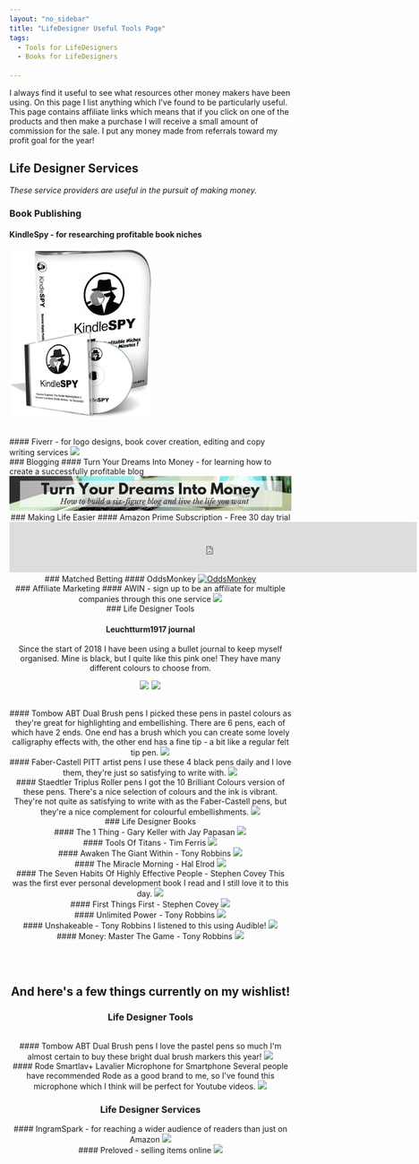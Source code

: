 ```yaml
---
layout: "no_sidebar"
title: "LifeDesigner Useful Tools Page"
tags:
  - Tools for LifeDesigners
  - Books for LifeDesigners
  
---
```

I always find it useful to see what resources other money makers have been using. On this page I list anything which I've found to be particularly useful. This page contains affiliate links which means that if you click on one of the products and then make a purchase I will receive a small amount of commission for the sale. I put any money made from referrals toward my profit goal for the year!

## Life Designer Services
*These service providers are useful in the pursuit of making money.*
 <div class="separator-2"></div>

### Book Publishing
#### KindleSpy - for researching profitable book niches
<a href="http://bit.ly/ILDkdspy" target="_blank"><img src='/aff/kdspy.png' alt='Kindle Spy link'/></a>

<br>
#### Fiverr - for logo designs, book cover creation, editing and copy writing services
<!-- START ADVERTISER: Fiverr (Global) from awin.com -->
<a href="http://www.awin1.com/cread.php?awinmid=6288&awinaffid=452089&clickref=&p=https%3A%2F%2Fwww.fiverr.com%2F%3Fshow_join%3Dtrue" target="_blank" rel="nofollow">
    <img src="https://www.awin1.com/cshow.php?s=527841&v=6288&q=256737&r=452089" border="0">
</a>
<!-- END ADVERTISER: Fiverr (Global) from awin.com -->
<br>
### Blogging
#### Turn Your Dreams Into Money - for learning how to create a successfully profitable blog<center>
<a href="http://bit.ly/turnyourdreamsintomoney" target="_blank"><img src='/aff/turn-your-dreams-into-money-728x90.png' alt='Turn Your Dreams Into Money link to course' /></a>
<br>
### Making Life Easier
#### Amazon Prime Subscription - Free 30 day trial
<!-- Amazon Prime START -->
<iframe src="https://rcm-eu.amazon-adsystem.com/e/cm?o=2&p=48&l=ur1&category=prime&banner=07611K9DCBMPXVQDDD82&f=ifr&linkID=c4da0a87fa5730994343f2104344d511&t=ild0b-21&tracking_id=ild0b-21" width="728" height="90" scrolling="no" border="0" marginwidth="0" style="border:none;" frameborder="0"></iframe>
<!-- Amazon Prime END -->
<br>
### Matched Betting
#### OddsMonkey
<!-- START AFFILIATE ADVERT: Oddsmonkey -->
<a href="https://www.oddsmonkey.com/affiliates/affiliate.php?id=56187_0_1_25" target="_blank" rel="nofollow"><img style="border:0px" src="https://www.oddsmonkey.com/affiliates/media/banners/Web Banner - 600x222.png" width="600" height="222" alt="OddsMonkey"></a>
<!-- END AFFILIATE ADVERT: Oddsmonkey -->   
<br>
### Affiliate Marketing
#### AWIN - sign up to be an affiliate for multiple companies through this one service
<!-- START ADVERTISER: Awin from awin.com -->
<a href="https://www.awin1.com/cread.php?s=39106&v=3&q=10&r=452089">
    <img src="https://www.awin1.com/cshow.php?s=39106&v=3&q=10&r=452089" border="0">
</a>
<!-- END ADVERTISER: Awin from awin.com -->

<br>
### Life Designer Tools
 <div class="separator-2"></div>

#### Leuchtturm1917 journal
Since the start of 2018 I have been using a bullet journal to keep myself organised. Mine is black, but I quite like this pink one! They have many different colours to choose from.

<!-- Bullet Journal START -->
<a target="_blank"  href="https://www.amazon.co.uk/gp/product/B005VQQKQ6/ref=as_li_tl?ie=UTF8&camp=1634&creative=6738&creativeASIN=B005VQQKQ6&linkCode=as2&tag=ild0b-21&linkId=a8cc49c2a8d77a131362e4a4d53da5ba"><img border="0" src="//ws-eu.amazon-adsystem.com/widgets/q?_encoding=UTF8&MarketPlace=GB&ASIN=B005VQQKQ6&ServiceVersion=20070822&ID=AsinImage&WS=1&Format=_SL250_&tag=ild0b-21" ></a><img src="//ir-uk.amazon-adsystem.com/e/ir?t=ild0b-21&l=am2&o=2&a=B005VQQKQ6" width="1" height="1" border="0" alt="" style="border:none !important; margin:0px !important;" />
<a target="_blank"  href="https://www.amazon.co.uk/gp/product/B002TSIMW4/ref=as_li_tl?ie=UTF8&camp=1634&creative=6738&creativeASIN=B002TSIMW4&linkCode=as2&tag=ild0b-21&linkId=26362b364b6077262e01ab4ce86e8e2f"><img border="0" src="//ws-eu.amazon-adsystem.com/widgets/q?_encoding=UTF8&MarketPlace=GB&ASIN=B002TSIMW4&ServiceVersion=20070822&ID=AsinImage&WS=1&Format=_SL250_&tag=ild0b-21" ></a><img src="//ir-uk.amazon-adsystem.com/e/ir?t=ild0b-21&l=am2&o=2&a=B002TSIMW4" width="1" height="1" border="0" alt="" style="border:none !important; margin:0px !important;" />
<!-- Bullet Journal END -->    
<br>
#### Tombow ABT Dual Brush pens
I picked these pens in pastel colours as they're great for highlighting and embellishing. There are 6 pens, each of which have 2 ends. One end has a brush which you can create some lovely calligraphy effects with, the other end has a fine tip - a bit like a regular felt tip pen.
<!-- Tombow pens START -->
<a target="_blank"  href="https://www.amazon.co.uk/gp/product/B01M8HYL3D/ref=as_li_tl?ie=UTF8&camp=1634&creative=6738&creativeASIN=B01M8HYL3D&linkCode=as2&tag=ild0b-21&linkId=26f4d65d540da9e2452b779aea013f41"><img border="0" src="//ws-eu.amazon-adsystem.com/widgets/q?_encoding=UTF8&MarketPlace=GB&ASIN=B01M8HYL3D&ServiceVersion=20070822&ID=AsinImage&WS=1&Format=_SL250_&tag=ild0b-21" ></a><img src="//ir-uk.amazon-adsystem.com/e/ir?t=ild0b-21&l=am2&o=2&a=B01M8HYL3D" width="1" height="1" border="0" alt="" style="border:none !important; margin:0px !important;" />
<!-- Tombow pens END -->  
<br>
#### Faber-Castell PITT artist pens
I use these 4 black pens daily and I love them, they're just so satisfying to write with.
<!-- Faber-Castell pens START -->    
<a target="_blank"  href="https://www.amazon.co.uk/gp/product/B000TKEZDO/ref=as_li_tl?ie=UTF8&camp=1634&creative=6738&creativeASIN=B000TKEZDO&linkCode=as2&tag=ild0b-21&linkId=07489e248980ab3f22ccf80dc7e42a06"><img border="0" src="//ws-eu.amazon-adsystem.com/widgets/q?_encoding=UTF8&MarketPlace=GB&ASIN=B000TKEZDO&ServiceVersion=20070822&ID=AsinImage&WS=1&Format=_SL250_&tag=ild0b-21" ></a><img src="//ir-uk.amazon-adsystem.com/e/ir?t=ild0b-21&l=am2&o=2&a=B000TKEZDO" width="1" height="1" border="0" alt="" style="border:none !important; margin:0px !important;" />    
<!-- Faber-Castell pens END -->
<br>
#### Staedtler Triplus Roller pens
I got the 10 Brilliant Colours version of these pens. There's a nice selection of colours and the ink is vibrant. They're not quite as satisfying to write with as the Faber-Castell pens, but they're a nice complement for colourful embellishments.
<!-- Staedtler Triplus Roller pens START -->
<a target="_blank"  href="https://www.amazon.co.uk/gp/product/B000J6EUR4/ref=as_li_tl?ie=UTF8&camp=1634&creative=6738&creativeASIN=B000J6EUR4&linkCode=as2&tag=ild0b-21&linkId=4db7f53cec6ef83871e8263e2a667c66"><img border="0" src="//ws-eu.amazon-adsystem.com/widgets/q?_encoding=UTF8&MarketPlace=GB&ASIN=B000J6EUR4&ServiceVersion=20070822&ID=AsinImage&WS=1&Format=_SL250_&tag=ild0b-21" ></a><img src="//ir-uk.amazon-adsystem.com/e/ir?t=ild0b-21&l=am2&o=2&a=B000J6EUR4" width="1" height="1" border="0" alt="" style="border:none !important; margin:0px !important;" />
<!-- Staedtler Triplus Roller pens END -->
<br>
### Life Designer Books
 <div class="separator-2"></div>
#### The 1 Thing - Gary Keller with Jay Papasan
<!-- The One Thing START -->
<a target="_blank"  href="https://www.amazon.co.uk/gp/product/1848549253/ref=as_li_tl?ie=UTF8&camp=1634&creative=6738&creativeASIN=1848549253&linkCode=as2&tag=ild0b-21&linkId=76765be29c7b907ffa9327eb03d9a68f"><img border="0" src="//ws-eu.amazon-adsystem.com/widgets/q?_encoding=UTF8&MarketPlace=GB&ASIN=1848549253&ServiceVersion=20070822&ID=AsinImage&WS=1&Format=_SL250_&tag=ild0b-21" ></a><img src="//ir-uk.amazon-adsystem.com/e/ir?t=ild0b-21&l=am2&o=2&a=1848549253" width="1" height="1" border="0" alt="" style="border:none !important; margin:0px !important;" />
<!-- The One Thing END -->
<br>
#### Tools Of Titans - Tim Ferris
<!-- Tools of Titans START -->
<a target="_blank"  href="https://www.amazon.co.uk/gp/product/1785041274/ref=as_li_tl?ie=UTF8&camp=1634&creative=6738&creativeASIN=1785041274&linkCode=as2&tag=ild0b-21&linkId=53dbdff6bcef261fca181c96770d42fe"><img border="0" src="//ws-eu.amazon-adsystem.com/widgets/q?_encoding=UTF8&MarketPlace=GB&ASIN=1785041274&ServiceVersion=20070822&ID=AsinImage&WS=1&Format=_SL250_&tag=ild0b-21" ></a><img src="//ir-uk.amazon-adsystem.com/e/ir?t=ild0b-21&l=am2&o=2&a=1785041274" width="1" height="1" border="0" alt="" style="border:none !important; margin:0px !important;" />
<!-- Tools of Titans END -->
<br>
#### Awaken The Giant Within - Tony Robbins
<!-- Awaken The Giant START -->
<a target="_blank"  href="https://www.amazon.co.uk/gp/product/0743409388/ref=as_li_tl?ie=UTF8&camp=1634&creative=6738&creativeASIN=0743409388&linkCode=as2&tag=ild0b-21&linkId=4841508175a355575e61a90e5ac4eb22"><img border="0" src="//ws-eu.amazon-adsystem.com/widgets/q?_encoding=UTF8&MarketPlace=GB&ASIN=0743409388&ServiceVersion=20070822&ID=AsinImage&WS=1&Format=_SL250_&tag=ild0b-21" ></a><img src="//ir-uk.amazon-adsystem.com/e/ir?t=ild0b-21&l=am2&o=2&a=0743409388" width="1" height="1" border="0" alt="" style="border:none !important; margin:0px !important;" />
<!-- Awaken The Giant END -->
<br>
#### The Miracle Morning - Hal Elrod
<!-- Miracle Morning START -->
<a target="_blank" href="http://bit.ly/miracle__morning"><img border="0" src="//ws-eu.amazon-adsystem.com/widgets/q?_encoding=UTF8&MarketPlace=GB&ASIN=1473668948&ServiceVersion=20070822&ID=AsinImage&WS=1&Format=_SL250_&tag=ild0b-21" ></a><img src="//ir-uk.amazon-adsystem.com/e/ir?t=ild0b-21&l=am2&o=2&a=1473668948" width="1" height="1" border="0" alt="" style="border:none !important; margin:0px !important;" />
<!-- Miracle Morning END -->
<br>
#### The Seven Habits Of Highly Effective People - Stephen Covey
This was the first ever personal development book I read and I still love it to this day.
<!-- 7 Habits STARTS -->
<a target="_blank"  href="https://www.amazon.co.uk/gp/product/B00GOZV3TM/ref=as_li_tl?ie=UTF8&camp=1634&creative=6738&creativeASIN=B00GOZV3TM&linkCode=as2&tag=ild0b-21&linkId=5f5d104a407027fcf2580f03684579be"><img border="0" src="//ws-eu.amazon-adsystem.com/widgets/q?_encoding=UTF8&MarketPlace=GB&ASIN=B00GOZV3TM&ServiceVersion=20070822&ID=AsinImage&WS=1&Format=_SL250_&tag=ild0b-21" ></a><img src="//ir-uk.amazon-adsystem.com/e/ir?t=ild0b-21&l=am2&o=2&a=B00GOZV3TM" width="1" height="1" border="0" alt="" style="border:none !important; margin:0px !important;" />
<!-- 7 habits ENDS -->
<br>
#### First Things First - Stephen Covey
<!-- First Things First STARTS-->
<a target="_blank"  href="https://www.amazon.co.uk/gp/product/0684802031/ref=as_li_tl?ie=UTF8&camp=1634&creative=6738&creativeASIN=0684802031&linkCode=as2&tag=ild0b-21&linkId=86209445629763ff078697b675b5b236"><img border="0" src="//ws-eu.amazon-adsystem.com/widgets/q?_encoding=UTF8&MarketPlace=GB&ASIN=0684802031&ServiceVersion=20070822&ID=AsinImage&WS=1&Format=_SL250_&tag=ild0b-21" ></a><img src="//ir-uk.amazon-adsystem.com/e/ir?t=ild0b-21&l=am2&o=2&a=0684802031" width="1" height="1" border="0" alt="" style="border:none !important; margin:0px !important;" />
<!-- First Things First ENDS -->
<br>
#### Unlimited Power - Tony Robbins
<!-- Unlimited Power start -->
<a target="_blank"  href="https://www.amazon.co.uk/gp/product/0743409396/ref=as_li_tl?ie=UTF8&camp=1634&creative=6738&creativeASIN=0743409396&linkCode=as2&tag=ild0b-21&linkId=66f24febba0fd6f6f57431e70dac4e2c"><img border="0" src="//ws-eu.amazon-adsystem.com/widgets/q?_encoding=UTF8&MarketPlace=GB&ASIN=0743409396&ServiceVersion=20070822&ID=AsinImage&WS=1&Format=_SL250_&tag=ild0b-21" ></a><img src="//ir-uk.amazon-adsystem.com/e/ir?t=ild0b-21&l=am2&o=2&a=0743409396" width="1" height="1" border="0" alt="" style="border:none !important; margin:0px !important;" />
<!-- Unlimited Power end -->
<br>
#### Unshakeable - Tony Robbins
I listened to this using Audible!
<!-- Unshakeable starts -->
<a target="_blank"  href="https://www.amazon.co.uk/gp/product/1471164934/ref=as_li_tl?ie=UTF8&camp=1634&creative=6738&creativeASIN=1471164934&linkCode=as2&tag=ild0b-21&linkId=9fb3004771bb19f8edbf006a6b95d125"><img border="0" src="//ws-eu.amazon-adsystem.com/widgets/q?_encoding=UTF8&MarketPlace=GB&ASIN=1471164934&ServiceVersion=20070822&ID=AsinImage&WS=1&Format=_SL250_&tag=ild0b-21" ></a><img src="//ir-uk.amazon-adsystem.com/e/ir?t=ild0b-21&l=am2&o=2&a=1471164934" width="1" height="1" border="0" alt="" style="border:none !important; margin:0px !important;" />
<!-- Unshakeable ends -->
<br>
#### Money: Master The Game - Tony Robbins
<!-- Money starts -->
<a target="_blank"  href="https://www.amazon.co.uk/gp/product/B00NZWPRW6/ref=as_li_tl?ie=UTF8&camp=1634&creative=6738&creativeASIN=B00NZWPRW6&linkCode=as2&tag=ild0b-21&linkId=f785ba6294fdee5b788222d5b5f0f035"><img border="0" src="//ws-eu.amazon-adsystem.com/widgets/q?_encoding=UTF8&MarketPlace=GB&ASIN=B00NZWPRW6&ServiceVersion=20070822&ID=AsinImage&WS=1&Format=_SL250_&tag=ild0b-21" ></a><img src="//ir-uk.amazon-adsystem.com/e/ir?t=ild0b-21&l=am2&o=2&a=B00NZWPRW6" width="1" height="1" border="0" alt="" style="border:none !important; margin:0px !important;" />
<!-- Money ends -->




<br><br>
## And here's a few things currently on my wishlist!

### Life Designer Tools
 <div class="separator-2"></div>
<br>
#### Tombow ABT Dual Brush pens
I love the pastel pens so much I'm almost certain to buy these bright dual brush markers this year!
<!-- Tombow pens START -->
<a target="_blank"  href="https://www.amazon.co.uk/gp/product/B00JVB8FBA/ref=as_li_tl?ie=UTF8&camp=1634&creative=6738&creativeASIN=B00JVB8FBA&linkCode=as2&tag=ild0b-21&linkId=c554de1df48d9cdc1d37c243356c43c8"><img border="0" src="//ws-eu.amazon-adsystem.com/widgets/q?_encoding=UTF8&MarketPlace=GB&ASIN=B00JVB8FBA&ServiceVersion=20070822&ID=AsinImage&WS=1&Format=_SL250_&tag=ild0b-21" ></a><img src="//ir-uk.amazon-adsystem.com/e/ir?t=ild0b-21&l=am2&o=2&a=B00JVB8FBA" width="1" height="1" border="0" alt="" style="border:none !important; margin:0px !important;" />
<!-- Tombow pens END -->
<br>
#### Rode Smartlav+ Lavalier Microphone for Smartphone
Several people have recommended Rode as a good brand to me, so I've found this microphone which I think will be perfect for Youtube videos.
<!-- Rode Lapel mic START -->
<a target="_blank"  href="https://www.amazon.co.uk/gp/product/B00EO4A7L0/ref=as_li_tl?ie=UTF8&camp=1634&creative=6738&creativeASIN=B00EO4A7L0&linkCode=as2&tag=ild0b-21&linkId=0e78f0bc6087a603b52f6530306eb34f"><img border="0" src="//ws-eu.amazon-adsystem.com/widgets/q?_encoding=UTF8&MarketPlace=GB&ASIN=B00EO4A7L0&ServiceVersion=20070822&ID=AsinImage&WS=1&Format=_SL250_&tag=ild0b-21" ></a><img src="//ir-uk.amazon-adsystem.com/e/ir?t=ild0b-21&l=am2&o=2&a=B00EO4A7L0" width="1" height="1" border="0" alt="" style="border:none !important; margin:0px !important;" />
<!-- Rode Lapel mic END -->

### Life Designer Services
 <div class="separator-2"></div>
#### IngramSpark - for reaching a wider audience of readers than just on Amazon
<!-- START ADVERTISER: IngramSpark (Global) from awin.com -->
<a href="https://www.awin1.com/cread.php?s=621986&v=6257&q=308248&r=452089">
    <img src="https://www.awin1.com/cshow.php?s=621986&v=6257&q=308248&r=452089" border="0">
</a>
<!-- END ADVERTISER: IngramSpark (Global) from awin.com -->
<br>
#### Preloved - selling items online
<!-- START ADVERTISER: Preloved UK from awin.com -->
<a href="https://www.awin1.com/cread.php?s=454255&v=5834&q=218805&r=452089">
    <img src="https://www.awin1.com/cshow.php?s=454255&v=5834&q=218805&r=452089" border="0">
</a>
<!-- END ADVERTISER: Preloved UK from awin.com -->


